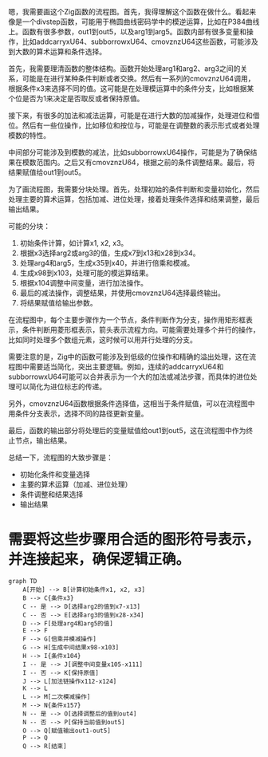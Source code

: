 嗯，我需要画这个Zig函数的流程图。首先，我得理解这个函数在做什么。看起来像是一个divstep函数，可能用于椭圆曲线密码学中的模逆运算，比如在P384曲线上。函数有很多参数，out1到out5，以及arg1到arg5。函数内部有很多变量和操作，比如addcarryxU64、subborrowxU64、cmovznzU64这些函数，可能涉及到大数的算术运算和条件选择。

首先，我需要理清函数的整体结构。函数开始处理arg1和arg2、arg3之间的关系，可能是在进行某种条件判断或者交换。然后有一系列的cmovznzU64调用，根据条件x3来选择不同的值。这可能是在处理模运算中的条件分支，比如根据某个位是否为1来决定是否取反或者保持原值。

接下来，有很多的加法和减法运算，可能是在进行大数的加减操作，处理进位和借位。然后有一些位操作，比如移位和按位与，可能是在调整数的表示形式或者处理模数的特性。

中间部分可能涉及到模数的减法，比如subborrowxU64操作，可能是为了确保结果在模数范围内。之后又有cmovznzU64，根据之前的条件调整结果。最后，将结果赋值给out1到out5。

为了画流程图，我需要分块处理。首先，处理初始的条件判断和变量初始化，然后处理主要的算术运算，包括加减、进位处理，接着处理条件选择和结果调整，最后输出结果。

可能的分块：
1. 初始条件计算，如计算x1, x2, x3。
2. 根据x3选择arg2或arg3的值，生成x7到x13和x28到x34。
3. 处理arg4和arg5，生成x35到x40，并进行倍乘和模减。
4. 生成x98到x103，处理可能的模运算结果。
5. 根据x104调整中间变量，进行加法操作。
6. 最后的减法操作，调整结果，并使用cmovznzU64选择最终输出。
7. 将结果赋值给输出参数。

在流程图中，每个主要步骤作为一个节点，条件判断作为分支，操作用矩形框表示，条件判断用菱形框表示，箭头表示流程方向。可能需要处理多个并行的操作，比如同时处理多个数组元素，这时候可以用并行处理的分支。

需要注意的是，Zig中的函数可能涉及到低级的位操作和精确的溢出处理，这在流程图中需要适当简化，突出主要逻辑。例如，连续的addcarryxU64和subborrowxU64可能可以合并表示为一个大的加法或减法步骤，而具体的进位处理可以简化为进位标志的传递。

另外，cmovznzU64函数根据条件选择值，这相当于条件赋值，可以在流程图中用条件分支表示，选择不同的路径更新变量。

最后，函数的输出部分将处理后的变量赋值给out1到out5，这在流程图中作为终止节点，输出结果。

总结一下，流程图的大致步骤是：
- 初始化条件和变量选择
- 主要的算术运算（加减、进位处理）
- 条件调整和结果选择
- 输出结果

需要将这些步骤用合适的图形符号表示，并连接起来，确保逻辑正确。
================================================
```mermaid
graph TD
    A[开始] --> B[计算初始条件x1, x2, x3]
    B --> C{条件x3}
    C -- 是 --> D[选择arg2的值到x7-x13]
    C -- 否 --> E[选择arg3的值到x28-x34]
    D --> F[处理arg4和arg5的值]
    E --> F
    F --> G[倍乘并模减操作]
    G --> H[生成中间结果x98-x103]
    H --> I{条件x104}
    I -- 是 --> J[调整中间变量x105-x111]
    I -- 否 --> K[保持原值]
    J --> L[加法链操作x112-x124]
    K --> L
    L --> M[二次模减操作]
    M --> N{条件x157}
    N -- 是 --> O[选择调整后的值到out4]
    N -- 否 --> P[保持当前值到out5]
    O --> Q[赋值输出out1-out5]
    P --> Q
    Q --> R[结束]
```